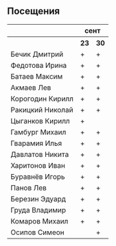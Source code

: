 ## Посещения

<table><tr><th></th><th colspan="2">сент</th></tr><tr><th></th><th>23</th><th>30</th></tr><tr><td>Бечик Дмитрий</td><td>+</td><td>+</td></tr><tr><td>Федотова Ирина</td><td>+</td><td>+</td></tr><tr><td>Батаев Максим</td><td>+</td><td>+</td></tr><tr><td>Акмаев Лев</td><td>+</td><td>+</td></tr><tr><td>Корогодин Кирилл</td><td>+</td><td>+</td></tr><tr><td>Ракицкий Николай</td><td>+</td><td>+</td></tr><tr><td>Цыганков Кирилл</td><td>+</td><td></td></tr><tr><td>Гамбург Михаил</td><td>+</td><td>+</td></tr><tr><td>Гварамия Илья</td><td>+</td><td>+</td></tr><tr><td>Давлатов Никита</td><td>+</td><td>+</td></tr><tr><td>Харитонов Иван</td><td>+</td><td>+</td></tr><tr><td>Буравнëв Игорь</td><td>+</td><td>+</td></tr><tr><td>Панов Лев</td><td>+</td><td>+</td></tr><tr><td>Березин Эдуард</td><td>+</td><td>+</td></tr><tr><td>Груда Владимир</td><td>+</td><td>+</td></tr><tr><td>Комаров Михаил</td><td>+</td><td>+</td></tr><tr><td>Осипов Симеон</td><td></td><td>+</td></tr></table>